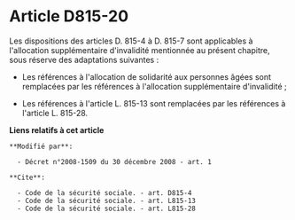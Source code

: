 # Article D815-20

Les dispositions des articles D. 815-4 à D. 815-7 sont applicables à l'allocation supplémentaire d'invalidité mentionnée au
présent chapitre, sous réserve des adaptations suivantes :

- Les références à l'allocation de solidarité aux personnes âgées sont remplacées par les références à l'allocation
supplémentaire d'invalidité ;

- Les références à l'article L. 815-13 sont remplacées par les références à l'article L. 815-28.

**Liens relatifs à cet article**

	**Modifié par**:

	  - Décret n°2008-1509 du 30 décembre 2008 - art. 1

	**Cite**:

	  - Code de la sécurité sociale. - art. D815-4
	  - Code de la sécurité sociale. - art. L815-13
	  - Code de la sécurité sociale. - art. L815-28
